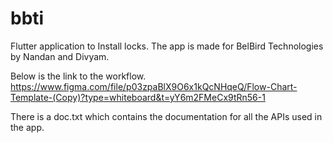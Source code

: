 # bbti

Flutter application to Install locks.
The app is made for BelBird Technologies by Nandan and Divyam.

Below is the link to the workflow.
https://www.figma.com/file/p03zpaBlX9O6x1kQcNHqeQ/Flow-Chart-Template-(Copy)?type=whiteboard&t=yY6m2FMeCx9tRn56-1


There is a doc.txt which contains the documentation for all the APIs used in the app.